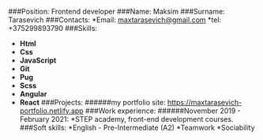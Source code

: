 ###Position: Frontend developer
###Name: Maksim
###Surname: Tarasevich
###Contacts:
*Email: maxtarasevich@gmail.com
*tel: +375299893790
###Skills: 
* **Html**
* **Css**
* **JavaScript**
* **Git**
* **Pug**
* **Scss**
* **Angular**
* **React**
###Projects:
######my portfolio site: https://maxtarasevich-portfolio.netlify.app
###Work experience:
######November 2019 - February 2021:
*STEP academy, front-end development courses.
###Soft skills:
*English - Pre-Intermediate (A2)
*Teamwork
*Sociability

